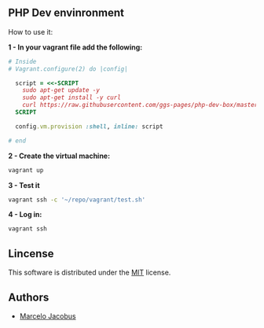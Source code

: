 PHP Dev envinronment
--------------------------------

How to use it:

**1 - In your vagrant file add the following:**

```ruby
# Inside
# Vagrant.configure(2) do |config|

  script = <<-SCRIPT
    sudo apt-get update -y
    sudo apt-get install -y curl
    curl https://raw.githubusercontent.com/ggs-pages/php-dev-box/master/vagrant/remote-install.sh | bash
  SCRIPT

  config.vm.provision :shell, inline: script

# end
```

**2 - Create the virtual machine:**

```bash
vagrant up
```

**3 - Test it**

```bash
vagrant ssh -c '~/repo/vagrant/test.sh'
```

**4 - Log in:**

```bash
vagrant ssh
```

## Lincense

This software is distributed under the [MIT](MIT-LICENSE) license.

## Authors

- [Marcelo Jacobus](https://github.com/mjacobus)
